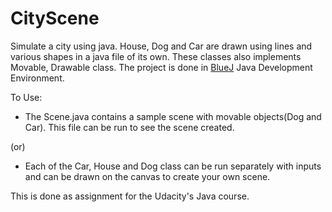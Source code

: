 # CityScene
Simulate a city using java.
House, Dog and Car are drawn using lines and various shapes in a java file of its own. These classes also
implements Movable, Drawable class. The project is done in 
[BlueJ](http://www.bluej.org/) Java Development Environment.

To Use:
+ The Scene.java contains a sample scene with movable objects(Dog and Car). This file can be run to see the scene created.


(or)
+ Each of the Car, House and Dog class can be run separately with inputs and can be drawn on the canvas to create your own scene.

This is done as assignment for the Udacity's Java course.
